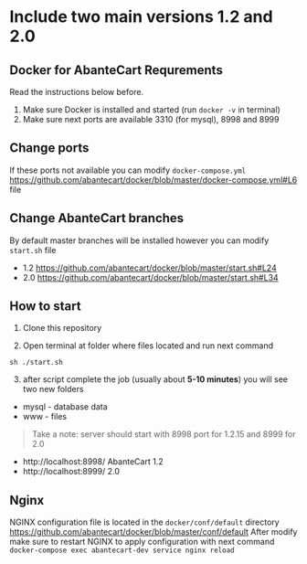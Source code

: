 # Include two main versions 1.2 and 2.0

## Docker for AbanteCart Requrements

Read the instructions below before.

 1. Make sure Docker is installed and started (run `docker -v` in terminal)
 2. Make sure next ports are available 3310 (for mysql), 8998 and 8999
 
## Change ports

If these ports not available you can modify `docker-compose.yml` https://github.com/abantecart/docker/blob/master/docker-compose.yml#L6 file

## Change AbanteCart branches

By default master branches will be installed however you can modify `start.sh` file
- 1.2 https://github.com/abantecart/docker/blob/master/start.sh#L24
- 2.0 https://github.com/abantecart/docker/blob/master/start.sh#L34
 
## How to start

1. Clone this repository

2. Open terminal at folder where files located and run next command 

`sh ./start.sh`

3. after script complete the job (usually about **5-10 minutes**) you will see two new folders

- mysql - database data
- www - files

> Take a note: server should start with 8998 port for 1.2.15 and 8999 for 2.0
- http://localhost:8998/ AbanteCart 1.2
- http://localhost:8999/ 2.0


## Nginx
NGINX configuration file is located in the `docker/conf/default` directory https://github.com/abantecart/docker/blob/master/conf/default
After modify make sure to restart NGINX to apply configuration with next command
`docker-compose exec abantecart-dev service nginx reload`
